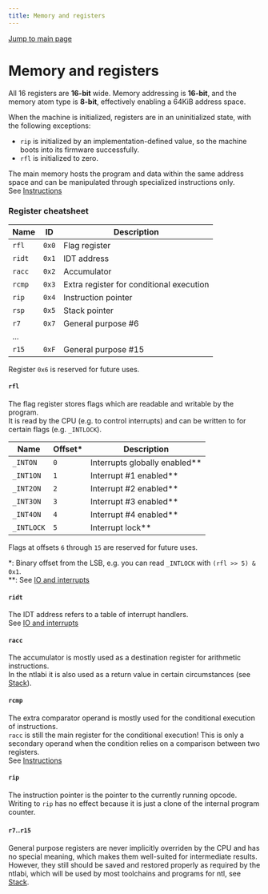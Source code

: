 ```yaml
---
title: Memory and registers
---
```


[Jump to main page](README.md)

Memory and registers
=====

All 16 registers are __16-bit__ wide. Memory addressing is __16-bit__, and the memory atom type is __8-bit__, effectively enabling a 64KiB address space.

When the machine is initialized, registers are in an uninitialized state, with the following exceptions:

- `rip` is initialized by an implementation-defined value, so the machine boots into its firmware successfully.
- `rfl` is initialized to zero.

The main memory hosts the program and data within the same address space and can be manipulated through specialized instructions only.  
See [Instructions](instructions.md)

### Register cheatsheet

| Name   | ID    | Description                               |
|--------|-------|-------------------------------------------|
| `rfl`  | `0x0` | Flag register                             |
| `ridt` | `0x1` | IDT address                               |
| `racc` | `0x2` | Accumulator                               |
| `rcmp` | `0x3` | Extra register for conditional execution  |
| `rip`  | `0x4` | Instruction pointer                       |
| `rsp`  | `0x5` | Stack pointer                             |
| `r7`   | `0x7` | General purpose #6                        |
| ...    |       |                                           |
| `r15`  | `0xF` | General purpose #15                       |

Register `0x6` is reserved for future uses.

#### `rfl`

The flag register stores flags which are readable and writable by the program.  
It is read by the CPU (e.g. to control interrupts) and can be written to for certain flags (e.g. `_INTLOCK`).

| Name       | Offset\* | Description                          |
|------------|----------|--------------------------------------|
| `_INTON`   | `0`      | Interrupts globally enabled\*\*      |
| `_INT1ON`  | `1`      | Interrupt #1 enabled\*\*             |
| `_INT2ON`  | `2`      | Interrupt #2 enabled\*\*             |
| `_INT3ON`  | `3`      | Interrupt #3 enabled\*\*             |
| `_INT4ON`  | `4`      | Interrupt #4 enabled\*\*             |
| `_INTLOCK` | `5`      | Interrupt lock\*\*                   |

Flags at offsets `6` through `15` are reserved for future uses.

\*: Binary offset from the LSB, e.g. you can read `_INTLOCK` with `(rfl >> 5) & 0x1`.  
\*\*: See [IO and interrupts](io.md)

#### `ridt`

The IDT address refers to a table of interrupt handlers.  
See [IO and interrupts](io.md)

#### `racc`

The accumulator is mostly used as a destination register for arithmetic instructions.  
In the ntlabi it is also used as a return value in certain circumstances (see [Stack](stack.md)).

#### `rcmp`

The extra comparator operand is mostly used for the conditional execution of instructions.  
`racc` is still the main register for the conditional execution! This is only a secondary operand when the condition relies on a comparison between two registers.  
See [Instructions](instructions.md)

#### `rip`

The instruction pointer is the pointer to the currently running opcode.  
Writing to `rip` has no effect because it is just a clone of the internal program counter.

#### `r7`..`r15`

General purpose registers are never implicitly overriden by the CPU and has no special meaning, which makes them well-suited for intermediate results.  
However, they still should be saved and restored properly as required by the ntlabi, which will be used by most toolchains and programs for ntl, see [Stack](stack.md).